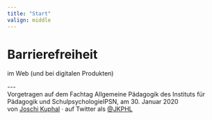 ```yaml
---
title: "Start"
valign: middle
---
```

# Barrierefreiheit
<p class="tagline">im Web <span aria-hidden="true">(</span>und bei digitalen Produkten<span aria-hidden="true">)</span></p>
---
<div class="p-author h-card">
    <span class="visually-hidden">Vorgetragen auf dem </span>Fachtag Allgemeine Pädagogik des <span class="visually-hidden">Instituts für Pädagogik und Schulpsychologie</span><span aria-hidden="true">IPSN, </span><span class="visually-hidden">am</span> 30. Januar 2020<br/>
    <span class="visually-hidden">von</span> <a href="https://jkphl.is" target="_blank" rel="me"><span class="p-given-name">Joschi</span> <span class="p-family-name">Kuphal</span></a> <span aria-hidden="true">·</span> <span class="visually-hidden"> auf Twitter als</span> <a href="https://twitter.com/jkphl" rel="me" target="_blank" class="handle"><span aria-hidden="true">@</span>JKPHL</a>
</div>
